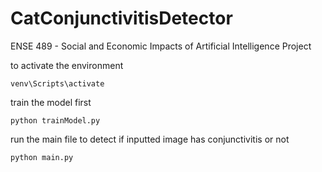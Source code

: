 # CatConjunctivitisDetector
ENSE 489 - Social and Economic Impacts of Artificial Intelligence Project

to activate the environment 
```
venv\Scripts\activate
```

train the model first
```
python trainModel.py
```

run the main file to detect if inputted image has conjunctivitis or not
```
python main.py
```
